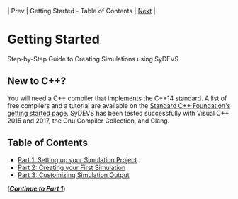 | Prev | Getting Started - Table of Contents | [Next](part01.html) |
# Getting Started

Step-by-Step Guide to Creating Simulations using SyDEVS

## New to C++?

You will need a C++ compiler that implements the C++14 standard. A list of free compilers and a tutorial are available on the [Standard C++ Foundation's getting started page](https://isocpp.org/get-started). SyDEVS has been tested successfully with Visual C++ 2015 and 2017, the Gnu Compiler Collection, and Clang.

## Table of Contents

- [Part 1: Setting up your Simulation Project](part01.html)
- [Part 2: Creating your First Simulation](part02.html)
- [Part 3: Customizing Simulation Output](part03.html)

([***Continue to Part 1***](part01.html))



